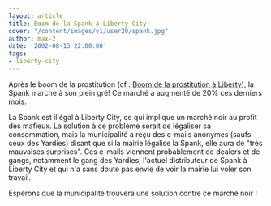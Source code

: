 ```yaml
---
layout: article
title: Boom de la Spank à Liberty City
cover: "/content/images/v1/user20/spank.jpg"
author: max-2
date: '2002-08-13 22:00:00'
tags:
- liberty-city
---
```


Après le boom de la prostitution (cf : [Boom de la prostitution à Liberty](/2002/08/09/boom-de-la-prostitution-a-liberty/)), la Spank marche à son plein gré! Ce marché a augmenté de 20% ces derniers mois.

La Spank est illégal à Liberty City, ce qui implique un marché noir au profit des mafieux. La solution à ce problème serait de légaliser sa consommation, mais la municipalité a reçu des e-mails anonymes (saufs ceux des Yardies) disant que si la mairie légalise la Spank, elle aura de "très mauvaises surprises". Ces e-mails viennent probablement de dealers et de gangs, notamment le gang des Yardies, l'actuel distributeur de Spank à Liberty City et qui n'a sans doute pas envie de voir la mairie lui voler son travail.

Espérons que la municipalité trouvera une solution contre ce marché noir !